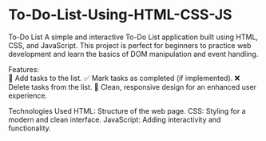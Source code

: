 # To-Do-List-Using-HTML-CSS-JS


To-Do List
A simple and interactive To-Do List application built using HTML, CSS, and JavaScript. This project is perfect for beginners to practice web development and learn the basics of DOM manipulation and event handling.

Features:
<br>
📝 Add tasks to the list.
✅ Mark tasks as completed (if implemented).
❌ Delete tasks from the list.
💾 Clean, responsive design for an enhanced user experience.



Technologies Used
HTML: Structure of the web page.
CSS: Styling for a modern and clean interface.
JavaScript: Adding interactivity and functionality.
